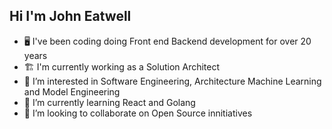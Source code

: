 ## Hi I'm John Eatwell

- 🖥️ I've been coding doing Front end Backend development for over 20 years
- 🏗️ I'm currently working as a Solution Architect
- 👀 I’m interested in Software Engineering, Architecture Machine Learning and Model Engineering
- 🌱 I’m currently learning React and Golang
- 💞️ I’m looking to collaborate on Open Source innitiatives
